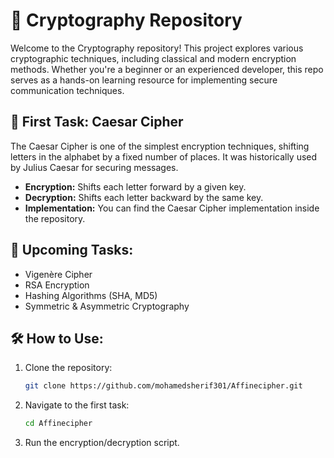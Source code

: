 # 🔐 Cryptography Repository

Welcome to the Cryptography repository! This project explores various cryptographic techniques, including classical and modern encryption methods. Whether you're a beginner or an experienced developer, this repo serves as a hands-on learning resource for implementing secure communication techniques.

## 🚀 First Task: Caesar Cipher

The Caesar Cipher is one of the simplest encryption techniques, shifting letters in the alphabet by a fixed number of places. It was historically used by Julius Caesar for securing messages.

- **Encryption:** Shifts each letter forward by a given key.
- **Decryption:** Shifts each letter backward by the same key.
- **Implementation:** You can find the Caesar Cipher implementation inside the repository.

## 📌 Upcoming Tasks:

- Vigenère Cipher
- RSA Encryption
- Hashing Algorithms (SHA, MD5)
- Symmetric & Asymmetric Cryptography

## 🛠️ How to Use:

1. Clone the repository:

   ```bash
   git clone https://github.com/mohamedsherif301/Affinecipher.git
   ```

2. Navigate to the first task:

   ```bash
   cd Affinecipher
   ```

3. Run the encryption/decryption script.
